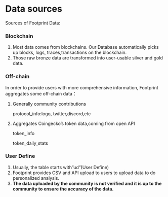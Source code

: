 # Data sources

Sources of Footprint Data:

### Blockchain

1. Most data comes from blockchains. Our Database automatically picks up blocks, logs, traces,transactions on the blockchain.
2. Those raw bronze data are transformed into user-usable silver and gold data.

### Off-chain

In order to provide users with more comprehensive information, Footprint aggregates some off-chain data：

1.  Generally community contributions

    protocol\_info:logo, twitter,discord,etc
2.  Aggregates Coingecko’s token data,coming from open API

    token\_info

    token\_daily\_stats

### User Define

1. Usually, the table starts with”ud”(User Define)
2. Footprint provides CSV and API upload to users to upload data to do personalized analysis.
3. **The data uploaded by the community is not verified and it is up to the community to ensure the accuracy of the data.**

